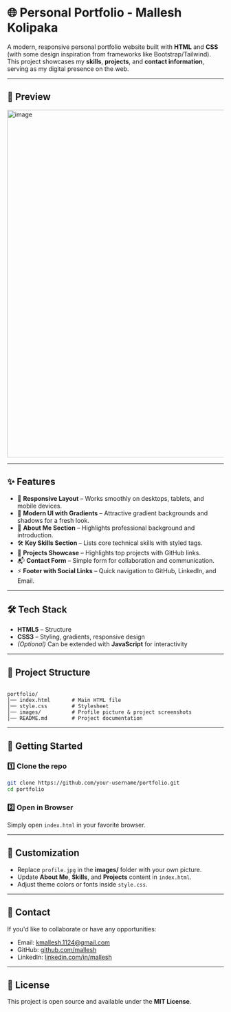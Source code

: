 # 🌐 Personal Portfolio - Mallesh Kolipaka

A modern, responsive personal portfolio website built with **HTML** and **CSS** (with some design inspiration from frameworks like Bootstrap/Tailwind).  
This project showcases my **skills**, **projects**, and **contact information**, serving as my digital presence on the web.

---

## 📸 Preview
<img width="532" height="807" alt="image" src="https://github.com/user-attachments/assets/3b252f83-d4a5-4bec-96d6-ec49bd59f374" />

---

## ✨ Features
- 📌 **Responsive Layout** – Works smoothly on desktops, tablets, and mobile devices.  
- 🎨 **Modern UI with Gradients** – Attractive gradient backgrounds and shadows for a fresh look.  
- 👤 **About Me Section** – Highlights professional background and introduction.  
- 🛠️ **Key Skills Section** – Lists core technical skills with styled tags.  
- 💼 **Projects Showcase** – Highlights top projects with GitHub links.  
- 📬 **Contact Form** – Simple form for collaboration and communication.  
- ⚡ **Footer with Social Links** – Quick navigation to GitHub, LinkedIn, and Email.  

---

## 🛠️ Tech Stack
- **HTML5** – Structure  
- **CSS3** – Styling, gradients, responsive design  
- *(Optional)* Can be extended with **JavaScript** for interactivity  

---

## 📂 Project Structure
```

portfolio/
│── index.html       # Main HTML file
│── style.css        # Stylesheet
│── images/          # Profile picture & project screenshots
│── README.md        # Project documentation

````

---

## 🚀 Getting Started

### 1️⃣ Clone the repo
```bash
git clone https://github.com/your-username/portfolio.git
cd portfolio
````

### 2️⃣ Open in Browser

Simply open `index.html` in your favorite browser.

---

## 📌 Customization

* Replace `profile.jpg` in the **images/** folder with your own picture.
* Update **About Me**, **Skills**, and **Projects** content in `index.html`.
* Adjust theme colors or fonts inside `style.css`.

---

## 📧 Contact

If you'd like to collaborate or have any opportunities:

* Email: [kmallesh.1124@gmail.com](mailto:kmallesh.1124@gmail.com)
* GitHub: [github.com/mallesh](https://github.com/mallesh)
* LinkedIn: [linkedin.com/in/mallesh](https://linkedin.com/in/mallesh)

---

## 📝 License

This project is open source and available under the **MIT License**.





